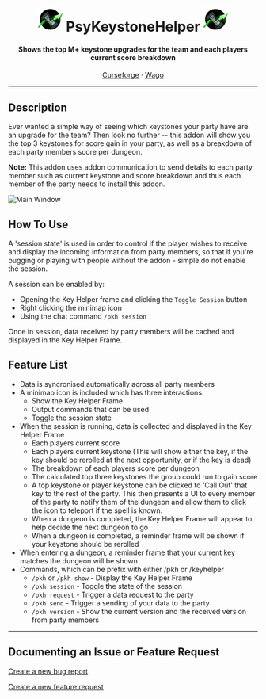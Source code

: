 <div align="center">
    <h1>
        <img src="PsyKeystoneHelper/img/logo.png" alt="PsyKeystoneHelper Logo" width="50">
        PsyKeystoneHelper
        <img src="PsyKeystoneHelper/img/logo.png" alt="PsyKeystoneHelper Logo" width="50">
    </h1>
    <h4>
        Shows the top M+ keystone upgrades for the team and each players current score breakdown
    </h4>
    <p>
        <a href="https://www.curseforge.com/wow/addons/psy-keystone-helper">Curseforge</a>
        ·
        <a href="https://addons.wago.io/addons/psy-keystone-helper">Wago</a>
    </p>
</div>

---

## Description

Ever wanted a simple way of seeing which keystones your party have are an upgrade for the team?
Then look no further -- this addon will show you the top 3 keystones for score gain in your party, as well as a
breakdown of each party members score per dungeon.

**Note:** This addon uses addon communication to send details to each party member such as current keystone and score
breakdown and thus each member of the party needs to install this addon.

![Main Window](https://media.forgecdn.net/attachments/description/1243679/description_ddac1667-8cab-4cfe-8608-56d391ba38a1.png "Main Window")

## How To Use

A 'session state' is used in order to control if the player wishes to receive and display the incoming information from
party members, so that if you're pugging or playing with people without the addon - simple do not enable the session.

A session can be enabled by:

- Opening the Key Helper frame and clicking the `Toggle Session` button
- Right clicking the minimap icon
- Using the chat command `/pkh session`

Once in session, data received by party members will be cached and displayed in the Key Helper Frame.

## Feature List

- Data is syncronised automatically across all party members
- A minimap icon is included which has three interactions:
    - Show the Key Helper Frame
    - Output commands that can be used
    - Toggle the session state
- When the session is running, data is collected and displayed in the Key Helper Frame
    - Each players current score
    - Each players current keystone (This will show either the key, if the key should be rerolled at the next
      opportunity, or if the key is dead)
    - The breakdown of each players score per dungeon
    - The calculated top three keystones the group could run to gain score
    - A top keystone or player keystone can be clicked to 'Call Out' that key to the rest of the party. This then
      presents a UI to every member of the party to notify them of the dungeon and allow them to click the icon to
      teleport if the spell is known.
    - When a dungeon is completed, the Key Helper Frame will appear to help decide the next dungeon to go
    - When a dungeon is completed, a reminder frame will be shown if your keystone should be rerolled
- When entering a dungeon, a reminder frame that your current key matches the dungeon will be shown
- Commands, which can be prefix with either /pkh or /keyhelper
    - `/pkh` or `/pkh show` - Display the Key Helper Frame
    - `/pkh session` - Toggle the state of the session
    - `/pkh request` - Trigger a data request to the party
    - `/pkh send` - Trigger a sending of your data to the party
    - `/pkh version` - Show the current version and the received version from party members

---

## Documenting an Issue or Feature Request

[Create a new bug report](https://github.com/CLVernon/PsyKeystoneHelper/issues/new?template=bug_report.md)

[Create a new feature request](https://github.com/CLVernon/PsyKeystoneHelper/issues/new?template=feature_request.md)
